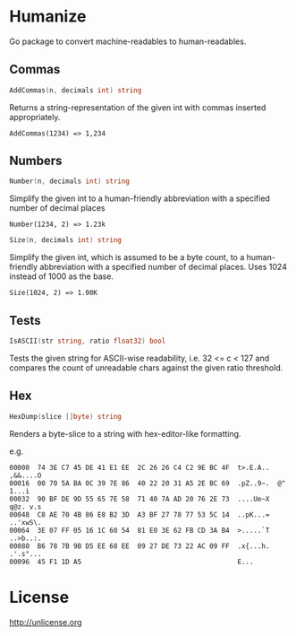 # Humanize

Go package to convert machine-readables to human-readables.


## Commas

```go
AddCommas(n, decimals int) string
```

Returns a string-representation of the given int with commas inserted appropriately.

```
AddCommas(1234) => 1,234
```

## Numbers

```go
Number(n, decimals int) string
```

Simplify the given int to a human-friendly abbreviation with a specified number of decimal places

```
Number(1234, 2) => 1.23k
```

```go
Size(n, decimals int) string
```

Simplify the given int, which is assumed to be a byte count, to a human-friendly abbreviation with a specified number of decimal places. Uses 1024 instead of 1000 as the base.

```
Size(1024, 2) => 1.00K
```

## Tests

```go
IsASCII(str string, ratio float32) bool
```

Tests the given string for ASCII-wise readability, i.e. 32 <= c < 127 and compares the count of unreadable chars against the given ratio threshold.

## Hex

```go
HexDump(slice []byte) string
```

Renders a byte-slice to a string with hex-editor-like formatting.

e.g.

```
00000  74 3E C7 45 DE 41 E1 EE  2C 26 26 C4 C2 9E BC 4F  t>.E.A..  ,&&....O
00016  00 70 5A BA 0C 39 7E 86  40 22 20 31 A5 2E BC 69  .pZ..9~.  @" 1...i
00032  90 BF DE 9D 55 65 7E 58  71 40 7A AD 20 76 2E 73  ....Ue~X  q@z. v.s
00048  C8 AE 70 4B 86 E8 B2 3D  A3 BF 27 78 77 53 5C 14  ..pK...=  ..'xwS\.
00064  3E 07 FF 05 16 1C 60 54  81 E0 3E 62 FB CD 3A B4  >.....`T  ..>b..:.
00080  B6 78 7B 9B D5 EE 68 EE  09 27 DE 73 22 AC 09 FF  .x{...h.  .'.s"...
00096  45 F1 1D A5                                       E...
```


# License

http://unlicense.org
